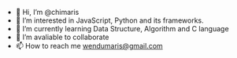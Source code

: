 - 👋 Hi, I’m @chimaris
- 👀 I’m interested in JavaScript, Python and its frameworks. 
- 🌱 I’m currently learning Data Structure, Algorithm and C language
- 💞️ I’m avaliable to collaborate
- 📫 How to reach me wendumaris@gmail.com

<!---
chimaris/chimaris is a ✨ special ✨ repository because its `README.md` (this file) appears on your GitHub profile.
You can click the Preview link to take a look at your changes.
--->
